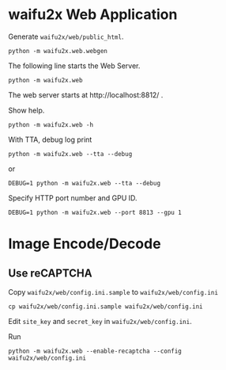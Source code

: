 # waifu2x Web Application

Generate `waifu2x/web/public_html`.
```
python -m waifu2x.web.webgen
```

The following line starts the Web Server.
```
python -m waifu2x.web
```
The web server starts at http://localhost:8812/ .

Show help.
```
python -m waifu2x.web -h
```

With TTA, debug log print
```
python -m waifu2x.web --tta --debug
```
or
```
DEBUG=1 python -m waifu2x.web --tta --debug
```

Specify HTTP port number and GPU ID.
```
DEBUG=1 python -m waifu2x.web --port 8813 --gpu 1
```

# Image Encode/Decode

## Use reCAPTCHA

Copy `waifu2x/web/config.ini.sample` to `waifu2x/web/config.ini`
```
cp waifu2x/web/config.ini.sample waifu2x/web/config.ini
```

Edit `site_key` and `secret_key` in `waifu2x/web/config.ini`.

Run
```
python -m waifu2x.web --enable-recaptcha --config waifu2x/web/config.ini
```
